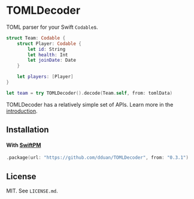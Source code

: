 # TOMLDecoder

TOML parser for your Swift `Codable`s.

```swift
struct Team: Codable {
    struct Player: Codable {
        let id: String
        let health: Int
        let joinDate: Date
    }

    let players: [Player]
}

let team = try TOMLDecoder().decode(Team.self, from: tomlData)
```

TOMLDecoder has a relatively simple set of APIs. Learn more in the [introduction](Documentation/Introduction.md).

[TOML]: https://toml.io/

## Installation

#### With [SwiftPM](https://swift.org/package-manager)

```swift
.package(url: "https://github.com/dduan/TOMLDecoder", from: "0.3.1")
```

## License

MIT. See `LICENSE.md`.
